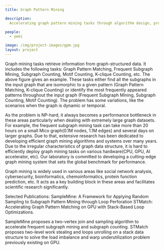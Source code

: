 ```yaml
---
title: Graph Pattern Mining

description:
  Accelerating graph pattern mining tasks through algorithm design, program optimization, and using new hardware.

people:
  - ywei

image: /img/project-images/gpm.jpg
layout: project
---
```


Graph mining tasks retrieve information from graph-structured data. It includes the following tasks: Graph Pattern Matching, Frequent Subgraph Mining, Subgraph Counting, Motif Counting, K-clique Counting, etc. The above figure gives an example. These tasks either find all the subgraphs in the input graph that are isomorphic to a given pattern (Graph Pattern Matching, K-clique Counting) or identify the most frequently appeared patterns throughout the input graph (Frequent Subgraph Mining, Subgraph Counting, Motif Counting). The problem has some variations, like the scenarios when the graph is dynamic or temporal.  

As the problem is NP-hard, it always becomes a performance bottleneck in these areas particularly when dealing with extremely large graph datasets. For example, the frequent subgraph mining task can take more than 20 hours on a small Mico graph(0.1M nodes, 1.1M edges) and several days on larger graphs. Due to that, extensive research has been dedicated to developing efficient graph mining algorithms and systems over many years. Due to the irregular characteristics of graph data structure, it is hard to efficiently deploy graph mining tasks on various hardware(CPU, GPU, AI accelerator, etc). Our laboratory is committed to developing a cutting-edge graph mining system that sets the global benchmark for performance.

Graph mining is widely used in various areas like social network analysis, cybersecurity, bioinformatics, chemoinformatics, protein function prediction, etc. It acts as a key building block in these areas and facilitates scientific research significantly.

Selected Publications:
SampleMine: A Framework for Applying Random Sampling to Subgraph Pattern Mining through Loop Perforation
STMatch: Accelerating Graph Pattern Matching on GPU with Stack-Based Loop Optimizations.

SampleMine proposes a two-vertex join and sampling algorithm to accelerate frequent subgraph mining and subgraph counting. 
STMatch proposes two-level work stealing and loops unrolling on a stack data structure to solve the load imbalance and warp underutilization problem previously existing on GPU. 


